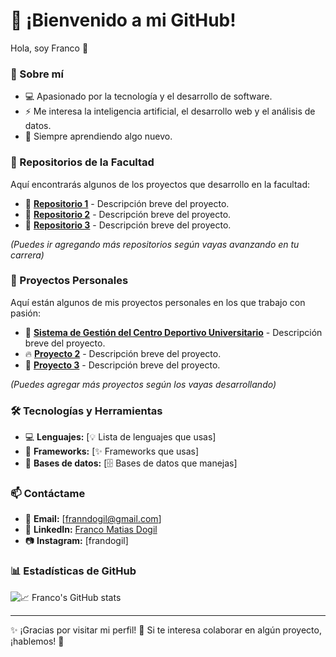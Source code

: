 # 🚀 ¡Bienvenido a mi GitHub!

Hola, soy Franco 👋  

### 📌 Sobre mí  
- 💻 Apasionado por la tecnología y el desarrollo de software.  
- ⚡ Me interesa la inteligencia artificial, el desarrollo web y el análisis de datos.  
- 🎯 Siempre aprendiendo algo nuevo.  

### 🏫 Repositorios de la Facultad  
Aquí encontrarás algunos de los proyectos que desarrollo en la facultad:  

- 📘 **[Repositorio 1](URL_DEL_REPO)** - Descripción breve del proyecto.  
- 📗 **[Repositorio 2](URL_DEL_REPO)** - Descripción breve del proyecto.  
- 📙 **[Repositorio 3](URL_DEL_REPO)** - Descripción breve del proyecto.  

*(Puedes ir agregando más repositorios según vayas avanzando en tu carrera)*  

### 🌟 Proyectos Personales  
Aquí están algunos de mis proyectos personales en los que trabajo con pasión:  

- 🚀 **[Sistema de Gestión del Centro Deportivo Universitario](https://github.com/juampiconejera/CentroEventos)** - Descripción breve del proyecto.  
- 🔥 **[Proyecto 2](URL_DEL_PROYECTO)** - Descripción breve del proyecto.  
- 🎨 **[Proyecto 3](URL_DEL_PROYECTO)** - Descripción breve del proyecto.  

*(Puedes agregar más proyectos según los vayas desarrollando)*  

### 🛠️ Tecnologías y Herramientas  
- 💻 **Lenguajes:** [💡 Lista de lenguajes que usas]  
- 🚀 **Frameworks:** [✨ Frameworks que usas]  
- 💾 **Bases de datos:** [🗄️ Bases de datos que manejas]  

### 📫 Contáctame  
- 📧 **Email:** [franndogil@gmail.com]  
- 💼 **LinkedIn:** [Franco Matias Dogil](https://www.linkedin.com/in/francomatiasdogil/)  
- 📷 **Instagram:** [frandogil]  

### 📊 Estadísticas de GitHub  
![📈 Franco's GitHub stats](https://github-readme-stats.vercel.app/api?username=franndogil&show_icons=true&theme=radical)  

---

✨ ¡Gracias por visitar mi perfil! 🌟 Si te interesa colaborar en algún proyecto, ¡hablemos! 🚀  
